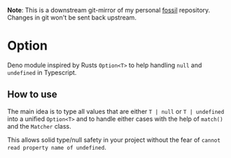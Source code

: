 __Note__: This is a downstream git-mirror of my personal [fossil](https://fossil-scm.org/) repository. Changes in git won't be sent back upstream.

# Option

Deno module inspired by Rusts `Option<T>` to help handling `null` and
`undefined` in Typescript.

## How to use

The main idea is to type all values that are either `T | null` or
`T | undefined` into a unified `Option<T>` and to handle either cases with the
help of `match()` and the `Matcher` class.

This allows solid type/null safety in your project without the fear of
`cannot read property name of undefined`.

